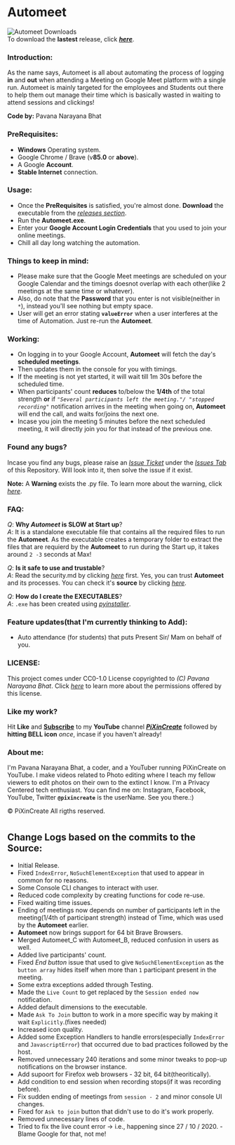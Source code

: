 # Automeet
![Automeet Downloads](https://img.shields.io/github/downloads/pixincreate/Automeet/total?color=Blue&label=Automeet%20Downloads&logo=PiXinCreate&logoColor=Blue&style=for-the-badge)  
To download the **lastest** release, click **_[here](https://github.com/pixincreate/Automeet/releases/latest)_**.

### Introduction:
As the name says, Automeet is all about automating the process of logging **in** and **out** when attending a Meeting on Google Meet platform with a single run. Automeet is mainly targeted for the employees and Students out there to help them out manage their time which is basically wasted in waiting to attend sessions and clickings!

**Code by:** Pavana Narayana Bhat

### PreRequisites:
- **Windows** Operating system.
- Google Chrome / Brave (v**85.0** or **above**).
- A Google **Account**.
- **Stable Internet** connection.

### Usage:
- Once the **PreRequisites** is satisfied, you're almost done. **Download** the executable from the *[releases section](https://github.com/pixincreate/Automeet/releases)*.
- Run the **Automeet.exe**.
- Enter your **Google Account Login Credentials** that you used to join your online meetings.
- Chill all day long watching the automation.

### Things to keep in mind:
- Please make sure that the Google Meet meetings are scheduled on your Google Calendar and the timings doesnot overlap with each other(like 2 meetings at the same time             or whatever).
- Also, do note that the **Password** that you enter is not visible(neither in ```*```), instead you'll see nothing but empty space.
- User will get an error stating **```valueError```** when a user interferes at the time of Automation. Just re-run the **Automeet**.

### Working:
- On logging in to your Google Account, **Automeet** will fetch the day's **scheduled meetings**.
- Then updates them in the console for you with timings.
- If the meeting is not yet started, it will wait till 1m 30s before the scheduled time.
- When participants' count **reduces** to/below the **1/4th** of the total strength **or** if *```"Several participants left the meeting."/ "stopped recording"```* notification arrives in the meeting when going on, **Automeet** will end the call, and waits for/joins the next one.
- Incase you join the meeting 5 minutes before the next scheduled meeting, it will directly join you for that instead of the previous one.

### Found any bugs?
Incase you find any bugs, please raise an *[Issue Ticket](https://github.com/pixincreate/Automeet/issues/new/choose)* under the *[Issues Tab](https://github.com/pixincreate/Automeet/issues)* of this Repository. Will look into it, then solve the issue if it exist.

**Note:**  A **Warning** exists the .py file. To learn more about the warning, click *[here](https://stackoverflow.com/questions/63958561/how-to-merge-chromedriver-exe-with-a-python-script-that-runs-on-selenium-webdriv/63959432#63959432)*.

### FAQ:
*Q*: **Why _Automeet_ is SLOW at Start up**?  
*A*: It is a standalone executable file that contains all the required files to run the **Automeet**. As the executable creates a temporary folder to extract the files that are requierd by the **Automeet** to run during the Start up, it takes around `2 -3` seconds at Max!

*Q*: **Is it safe to use and trustable**?  
*A*: Read the security.md by clicking *[here](https://github.com/pixincreate/Automeet/blob/main/Security.md)* first. Yes, you can trust **Automeet** and its processes. You can check it's **source** by clicking *[here](https://github.com/pixincreate/Automeet/blob/main/Source/Automeet.py)*.

*Q*: **How do I create the EXECUTABLES**?  
*A*: `.exe` has been created using *[pyinstaller](https://pypi.org/project/pyinstaller/)*.

### Feature updates(that I'm currently thinking to Add):
- Auto attendance (for students) that puts Present Sir/ Mam on behalf of you.

### LICENSE:
This project comes under CC0-1.0 License copyrighted to *(C) Pavana Narayana Bhat*. Click *[here](https://github.com/pixincreate/Online-Class-Automater/blob/master/LICENSE)* to learn more about the permissions offered by this license.

### Like my work?
Hit **Like** and **[Subscribe](https://www.youtube.com/c/pixincreate/subscribe)** to my **YouTube** channel **[*PiXinCreate*](https://www.youtube.com/c/pixincreate)** followed by **hitting BELL icon** *once*, incase if you haven't already!

### About me:
I'm Pavana Narayana Bhat, a coder, and a YouTuber running PiXinCreate on YouTube. I make videos related to Photo editing where I teach my fellow viewers to edit photos on their own to the extinct I know. I'm a Privacy Centered tech enthusiast. You can find me on: Instagram, Facebook, YouTube, Twitter **`@pixincreate`** is the userName. See you there.:)

© PiXinCreate All rigths reserved.
#
## Change Logs based on the commits to the Source:
- Initial Release.
- Fixed ```IndexError```, ```NoSuchElementException``` that used to appear in common for no reasons.
- Some Console CLI changes to interact with user.
- Reduced code complexity by creating functions for code re-use.
- Fixed waiting time issues.
- Ending of meetings now depends on number of participants left in the meeting(1/4th of participant strength) instead of Time, which was used by the **Automeet** earlier.
- **Automeet** now brings support for 64 bit Brave Browsers.
- Merged Automeet_C with Automeet_B, reduced confusion in users as well.
- Added live participants' count.
- Fixed *End button* issue that used to give ```NoSuchElementException``` as the `button array` hides itself when more than `1` participant present in the meeting.
- Some extra exceptions added through Testing.
- Made the `Live Count` to get replaced by the `Session ended now` notification.
- Added default dimensions to the executable. 
- Made `Ask To Join` button to work in a more specific way by making it wait `Explicitly`.(fixes needed)
- Increased icon quality.
- Added some Exception Handlers to handle errors(especially `IndexError` and `JavascriptError`) that occurred due to bad practices followed by the host.
- Removed unnecessary 240 iterations and some minor tweaks to pop-up notifications on the browser instance.
- Add supoort for Firefox web browsers - 32 bit, 64 bit(theoritically).
- Add condition to end session when recording stops(if it was recording before).
- Fix sudden ending of meetings from ```session - 2``` and minor console UI changes.
- Fixed for `Ask to join` button that didn't use to do it's work properly.
- Removed unnecessary lines of code.
- Tried to fix the live count error -> i.e., happening since 27 / 10 / 2020. - Blame Google for that, not me!
#
